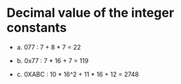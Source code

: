 # Decimal value of the integer constants

- a. 077 : 7 + 8 * 7 = 22

- b. 0x77 : 7 * 16 + 7 = 119

- c. 0XABC : 10 * 16^2 + 11 * 16 + 12 = 2748